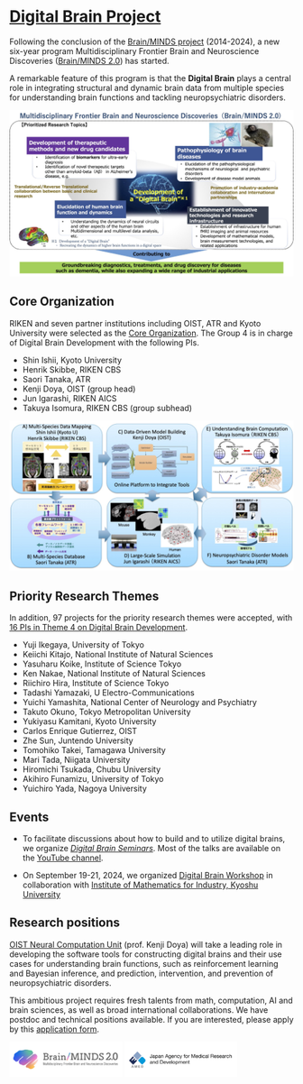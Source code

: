 # [Digital Brain Project](https://digitalbrainproject.github.io/home/)

Following the conclusion of the [Brain/MINDS project](https://bm1.brainminds.jp/en/) (2014-2024), a new six-year program Multidisciplinary Frontier Brain and Neuroscience Discoveries ([Brain/MINDS 2.0](https://brainminds.jp/en)) has started.

A remarkable feature of this program is that the **Digital Brain** plays a central role in integrating structural and dynamic brain data from multiple species for understanding brain functions and tackling neuropsychiatric disorders.

![Brain/MINDS2.0](BM2_Concept.jpg)  

## Core Organization

RIKEN and seven partner institutions including OIST, ATR and Kyoto University were selected as the [Core Organization](https://brainminds.jp/en/core). The Group 4 is in charge of Digital Brain Development with the following PIs.

* Shin Ishii, Kyoto University
* Henrik Skibbe, RIKEN CBS
* Saori Tanaka, ATR
* Kenji Doya, OIST (group head)
* Jun Igarashi, RIKEN AICS
* Takuya Isomura, RIKEN CBS (group subhead)

![DigitalBrainCoreGroup](DigitalBrainCore.jpg)

## Priority Research Themes

In addition, 97 projects for the priority research themes were accepted, with [16 PIs in Theme 4 on Digital Brain Development](https://brainminds.jp/en/theme4).

* Yuji Ikegaya, University of Tokyo
* Keiichi Kitajo, National Institute of Natural Sciences
* Yasuharu Koike, Institute of Science Tokyo
* Ken Nakae, National Institute of Natural Sciences
* Riichiro Hira, Institute of Science Tokyo
* Tadashi Yamazaki, U Electro-Communications
* Yuichi Yamashita, National Center of Neurology and Psychiatry
* Takuto Okuno, Tokyo Metropolitan University
* Yukiyasu Kamitani, Kyoto University
* Carlos Enrique Gutierrez, OIST
* Zhe Sun, Juntendo University
* Tomohiko Takei, Tamagawa University
* Mari Tada, Niigata University
* Hiromichi Tsukada, Chubu University
* Akihiro Funamizu, University of Tokyo
* Yuichiro Yada, Nagoya University

## Events

* To facilitate discussions about how to build and to utilize digital brains, we organize [*Digital Brain Seminars*](https://digitalbrainproject.github.io/seminar/).
Most of the talks are available on the [YouTube channel](https://www.youtube.com/@kennakae2779/videos).

* On September 19-21, 2024, we organized [Digital Brain Workshop](https://boatneck-weeder-7b7.notion.site/Digtal-Brain-Workshop-131a68936dda4867a88fedd25dfaac92) in collaboration with [Institute of Mathematics for Industry, Kyoshu University](https://www.imi.kyushu-u.ac.jp/en/)

## Research positions

[OIST Neural Computation Unit](https://groups.oist.jp/ncu) (prof. Kenji Doya) will take a leading role in developing the software tools for constructing digital brains and their use cases for understanding brain functions, such as reinforcement learning and Bayesian inference, and prediction, intervention, and prevention of neuropsychiatric disorders.

This ambitious project requires fresh talents from math, computation, AI and brain sciences, as well as broad international collaborations. We have postdoc and technical positions available. If you are interested, please apply by this [application form](https://groups.oist.jp/ncu/oist-neural-computation-unit-job-application-form).

[<img src="banner-brainm-e.png" width="200px">](https://brainminds.jp/en/)
[<img src="banner-amed-en.png" width="200px">](https://www.amed.go.jp/en/)
